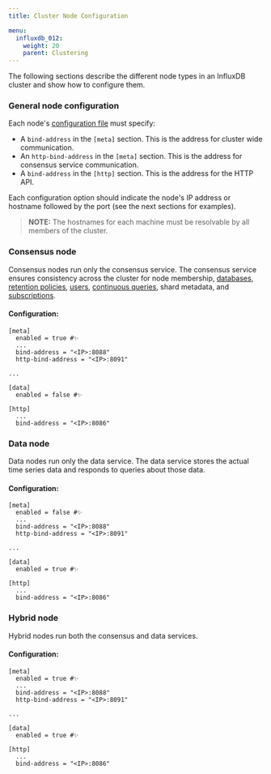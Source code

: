 ```yaml
---
title: Cluster Node Configuration

menu:
  influxdb_012:
    weight: 20
    parent: Clustering
---
```


The following sections describe the different node types in an InfluxDB cluster and show how to configure them.

### General node configuration

Each node's [configuration file](/influxdb/v0.12/administration/config/) must specify:

* A `bind-address` in the `[meta]` section.
This is the address for cluster wide communication.
* An `http-bind-address` in the `[meta]` section.
This is the address for consensus service communication.
* A `bind-address` in the `[http]` section.
This is the address for the HTTP API.

Each configuration option should indicate the node's IP address or hostname followed by the port (see the next sections for examples).

> **NOTE:** The hostnames for each machine must be resolvable by all members of the cluster.

### Consensus node

Consensus nodes run only the consensus service.
The consensus service ensures consistency across the cluster for node membership, [databases](/influxdb/v0.12/concepts/glossary/#database), [retention policies](/influxdb/v0.12/concepts/glossary/#retention-policy-rp), [users](/influxdb/v0.12/concepts/glossary/#user), [continuous queries](/influxdb/v0.12/concepts/glossary/#continuous-query-cq), shard metadata, and [subscriptions](/influxdb/v0.12/query_language/spec/#create-subscription).

#### Configuration:
```
[meta]
  enabled = true #✨
  ...
  bind-address = "<IP>:8088"
  http-bind-address = "<IP>:8091"

...

[data]
  enabled = false #✨

[http]
  ...
  bind-address = "<IP>:8086"
```

### Data node

Data nodes run only the data service.
The data service stores the actual time series data and responds to queries about those data.

#### Configuration:
```
[meta]
  enabled = false #✨
  ...
  bind-address = "<IP>:8088"
  http-bind-address = "<IP>:8091"

...

[data]
  enabled = true #✨

[http]
  ...
  bind-address = "<IP>:8086"
```

### Hybrid node

Hybrid nodes run both the consensus and data services.

#### Configuration:
```
[meta]
  enabled = true #✨
  ...
  bind-address = "<IP>:8088"
  http-bind-address = "<IP>:8091"

...

[data]
  enabled = true #✨

[http]
  ...
  bind-address = "<IP>:8086"
```
